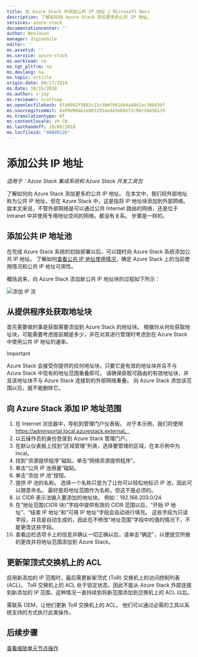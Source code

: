 ```yaml
---
title: 在 Azure Stack 中添加公共 IP 地址 | Microsoft Docs
description: 了解如何向 Azure Stack 添加更多的公共 IP 地址。
services: azure-stack
documentationcenter: ''
author: WenJason
manager: digimobile
editor: ''
ms.assetid: ''
ms.service: azure-stack
ms.workload: na
ms.tgt_pltfrm: na
ms.devlang: na
ms.topic: article
origin.date: 09/17/2018
ms.date: 10/15/2018
ms.author: v-jay
ms.reviewer: scottnap
ms.openlocfilehash: 6fd6862f5882c11c30df9b1d44a48d1ac30b836f
ms.sourcegitcommit: 8a99d90ab1e883295aed43eb9ef2c9bc58456139
ms.translationtype: HT
ms.contentlocale: zh-CN
ms.lasthandoff: 10/08/2018
ms.locfileid: "48849126"
---
```

# <a name="add-public-ip-addresses"></a>添加公共 IP 地址
*适用于：Azure Stack 集成系统和 Azure Stack 开发工具包*  

了解如何向 Azure Stack 添加更多的公共 IP 地址。  在本文中，我们将外部地址称为公共 IP 地址，但在 Azure Stack 中，这是指将 IP 地址块添加到外部网络。  就本文来说，不管外部网络是可以通过公共 Internet 路由的网络，还是位于 Intranet 中并使用专用地址空间的网络，都没有关系。  步骤是一样的。 

## <a name="add-a-public-ip-address-pool"></a>添加公共 IP 地址池
在完成 Azure Stack 系统的初始部署以后，可以随时向 Azure Stack 系统添加公共 IP 地址。 了解如何[查看公共 IP 地址使用情况](azure-stack-viewing-public-ip-address-consumption.md)，确定 Azure Stack 上的当前使用情况和公共 IP 地址可用性。

概括说来，向 Azure Stack 添加新公共 IP 地址块的过程如下所示：

 ![添加 IP 流](media/azure-stack-add-ips/flow.PNG)

## <a name="obtain-the-address-block-from-your-provider"></a>从提供程序处获取地址块
首先需要做的事是获取需要添加到 Azure Stack 的地址块。  根据你从何处获取地址块，可能需要考虑提前期是多少，并在对其进行管理时考虑到在 Azure Stack 中使用公共 IP 地址的速率。  

> [!IMPORTANT]
> Azure Stack 会接受你提供的任何地址块，只要它是有效的地址块并且不与 Azure Stack 中现有的地址范围重叠即可。  请确保获取可路由的有效地址块，并且该地址块不与 Azure Stack 连接到的外部网络重叠。  向 Azure Stack 添加该范围以后，就不能删除它。

## <a name="add-the-ip-address-range-to-azure-stack"></a>向 Azure Stack 添加 IP 地址范围

1. 在 Internet 浏览器中，导航到管理门户仪表板。  对于本示例，我们将使用 https://adminportal.local.azurestack.external。  
2.  以云操作员的身份登录到 Azure Stack 管理门户。
3.  在默认仪表板上找到“区域管理”列表，选择要管理的区域，在本示例中为 local。
4.  找到“资源提供程序”磁贴，单击“网络资源提供程序”。
5.  单击“公共 IP 池用量”磁贴。
6.  单击“添加 IP 池”按钮。
7.  提供 IP 池的名称。  选择一个名称只是为了让你可以轻松地标识 IP 池，因此可以随意命名。  最好是将地址范围作为名称，但这不是必须的。
8.   以 CIDR 表示法输入要添加的地址块。  例如：192.168.203.0/24
9.  在“地址范围(CIDR 块)”字段中提供有效的 CIDR 范围以后，“开始 IP 地址”、“结束 IP 地址”和“可用 IP 地址”字段会自动进行填充。  这些字段为只读字段，并且是自动生成的，因此在不修改“地址范围”字段中的值的情况下，不能更改这些字段。
10. 查看边栏选项卡上的信息并确认一切正确以后，请单击“确定”，以便提交所做的更改并将地址范围添加到 Azure Stack。

## <a name="update-the-acls-on-your-top-of-rack-switches"></a>更新架顶式交换机上的 ACL
启用新添加的 IP 范围时，最后需更新架顶式 (ToR) 交换机上的访问控制列表 (ACL)。  ToR 交换机上的 ACL 处于锁定状态，因此不能从 Azure Stack 外部连接到新添加的 IP 范围，这种情况一直持续到将新范围添加到交换机上的 ACL 以后。  

需联系 OEM，让他们更新 ToR 交换机上的 ACL。  他们可以通过必需的工具以系统支持的方式执行此类操作。


## <a name="next-steps"></a>后续步骤 
[查看缩放单元节点操作](azure-stack-node-actions.md) 
